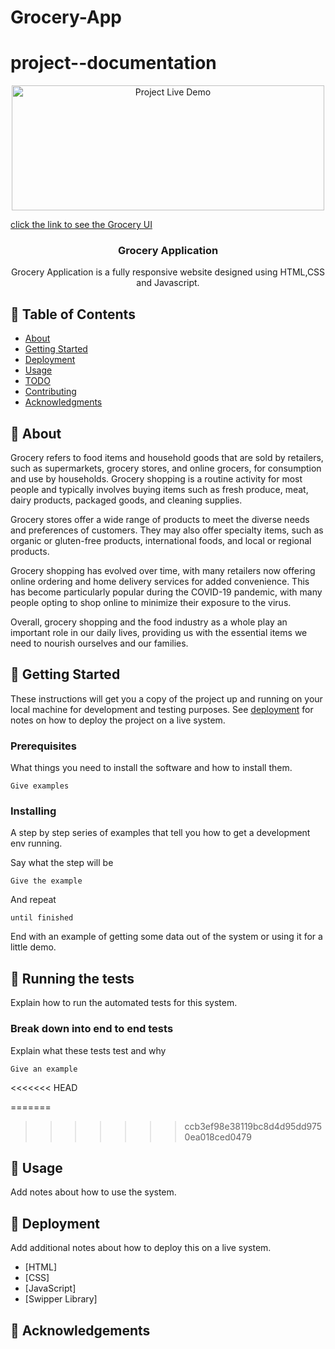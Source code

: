 # Grocery-App

# project--documentation

<p align="center">
  <a href="https://paulselvi1982.github.io/Grocery-App/" rel="noopener">
 <img width=500px height=200px src="Grocery.png" alt="Project Live Demo">
   
  <p>click the link to see the Grocery UI</p></a>




<h3 align="center">Grocery Application</h3>



<p align="center">Grocery Application is a fully responsive website designed using HTML,CSS and Javascript. 
</p>

## 📝 Table of Contents
- [About](#about)
- [Getting Started](#getting_started)
- [Deployment](#deployment)
- [Usage](#usage)
- [TODO](../TODO.md)
- [Contributing](../CONTRIBUTING.md)
- [Acknowledgments](#acknowledgement)

## 🧐 About <a name = "about"></a>
Grocery refers to food items and household goods that are sold by retailers, such as supermarkets, grocery stores, and online grocers, for consumption and use by households. Grocery shopping is a routine activity for most people and typically involves buying items such as fresh produce, meat, dairy products, packaged goods, and cleaning supplies.

Grocery stores offer a wide range of products to meet the diverse needs and preferences of customers. They may also offer specialty items, such as organic or gluten-free products, international foods, and local or regional products.

Grocery shopping has evolved over time, with many retailers now offering online ordering and home delivery services for added convenience. This has become particularly popular during the COVID-19 pandemic, with many people opting to shop online to minimize their exposure to the virus.

Overall, grocery shopping and the food industry as a whole play an important role in our daily lives, providing us with the essential items we need to nourish ourselves and our families.

## 🏁 Getting Started <a name = "getting_started"></a>
These instructions will get you a copy of the project up and running on your local machine for development and testing purposes. See [deployment](#deployment) for notes on how to deploy the project on a live system.

### Prerequisites
What things you need to install the software and how to install them.

```
Give examples
```

### Installing
A step by step series of examples that tell you how to get a development env running.

Say what the step will be

```
Give the example
```

And repeat

```
until finished
```

End with an example of getting some data out of the system or using it for a little demo.

## 🔧 Running the tests <a name = "tests"></a>
Explain how to run the automated tests for this system.

### Break down into end to end tests
Explain what these tests test and why

```
Give an example
```

<<<<<<< HEAD


=======
>>>>>>> ccb3ef98e38119bc8d4d95dd9750ea018ced0479
## 🎈 Usage <a name="usage"></a>
Add notes about how to use the system.

## 🚀 Deployment <a name = "deployment"></a>
Add additional notes about how to deploy this on a live system.



- [HTML]
- [CSS]
- [JavaScript]
- [Swipper Library]





## 🎉 Acknowledgements <a name = "acknowledgement"></a>
